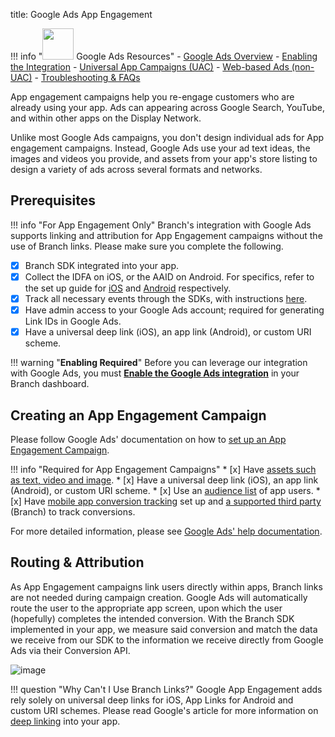 title: Google Ads App Engagement

!!! info "<img src="../../../_assets/img/pages/deep-linked-ads/google/google-ads-logo.png" width="50"/> Google Ads Resources"
		- [Google Ads Overview](/deep-linked-ads/google-ads-overview/)
		- [Enabling the Integration](/deep-linked-ads/google-ads-enable/)
		- [Universal App Campaigns (UAC)](/deep-linked-ads/google-ads-uac/)
		- [Web-based Ads (non-UAC)](/deep-linked-ads/google-ads-non-uac/)
		- [Troubleshooting & FAQs](/deep-linked-ads/google-ads-troubleshooting/)

App engagement campaigns help you re-engage customers who are already using your app. Ads can appearing across Google Search, YouTube, and within other apps on the Display Network.

Unlike most Google Ads campaigns, you don't design individual ads for App engagement campaigns. Instead, Google Ads use your ad text ideas, the images and videos you provide, and assets from your app's store listing to design a variety of ads across several formats and networks.

## Prerequisites

!!! info "For App Engagement Only"
	Branch's integration with Google Ads supports linking and attribution for App Engagement campaigns without the use of Branch links. Please make sure you complete the following.

* [x] Branch SDK integrated into your app.
* [x] Collect the IDFA on iOS, or the AAID on Android. For specifics, refer to the set up guide for [iOS](/apps/ios/#install-branch) and [Android](/apps/android/#install-branch) respectively.
* [x] Track all necessary events through the SDKs, with instructions [here](#forwarding-events-to-google-ads).
* [x] Have admin access to your Google Ads account; required for generating Link IDs in Google Ads.
* [x] Have a universal deep link (iOS), an app link (Android), or custom URI scheme.

!!! warning "**Enabling Required**"
		Before you can leverage our integration with Google Ads, you must **[Enable the Google Ads integration](/deep-linked-ads/google-ads-enable/)** in your Branch dashboard.

## Creating an App Engagement Campaign

Please follow Google Ads' documentation on how to [set up an App Engagement Campaign](https://support.google.com/google-ads/answer/9234102).

!!! info "Required for App Engagement Campaigns"
	* [x] Have [assets such as text, video and image](https://support.google.com/google-ads/answer/9234183).
	* [x] Have a universal deep link (iOS), an app link (Android), or custom URI scheme.
	* [x] Use an [audience list](https://support.google.com/google-ads/answer/9234182) of app users.
	* [x] Have [mobile app conversion tracking](https://support.google.com/google-ads/answer/6100665) set up and [a supported third party](https://support.google.com/google-ads/answer/7382633) (Branch) to track conversions.

For more detailed information, please see [Google Ads' help documentation](https://support.google.com/google-ads/answer/9234180).

## Routing & Attribution

As App Engagement campaigns link users directly within apps, Branch links are not needed during campaign creation. Google Ads will automatically route the user to the appropriate app screen, upon which the user (hopefully) completes the intended conversion.  With the Branch SDK implemented in your app, we measure said conversion and match the data we receive from our SDK to the information we receive directly from Google Ads via their Conversion API.

![image](/_assets/img/pages/deep-linked-ads/google/google-ads-app-engagement.png)

!!! question "Why Can't I Use Branch Links?"
	Google App Engagement adds rely solely on universal deep links for iOS, App Links for Android and custom URI schemes. Please read Google's article for more information on [deep linking](https://support.google.com/google-ads/answer/6046977) into your app.
